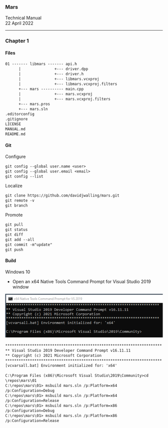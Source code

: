 ### Mars
Technical Manual  
22 April 2022  
<hr>

### Chapter 1
#### Files
```
01 ------- libmars ------- api.h
      |               +--- driver.dpp
      |               +--- driver.h
      |               +--- libmars.vcxproj
      |               +--- libmars.vcxproj.filters
      +--- mars ---------- main.cpp
      |               +--- mars.vcxproj
      |               +--- mars.vcxproj.filters
      +--- mars.pros
      +--- mars.sln
.editorconfig
.gitignore
LICENSE
MANUAL.md
README.md
```
#### Git
Configure
```
git config --global user.name <user>
git config --global user.email <email>
git config --list
```
Localize
```
git clone https://github.com/davidjwalling/mars.git
git remote -v
git branch
```
Promote
```
git pull
git status
git diff
git add --all
git commit -m"update"
git push
```
 #### Build
Windows 10  
- Open an x64 Native Tools Command Prompt for Visual Studio 2019 window

![](https://github.com/davidjwalling/mars/blob/main/images/x64-Native-Tools-Command-Prompt-for-VS-2019.png?raw=true)

```
**********************************************************************
** Visual Studio 2019 Developer Command Prompt v16.11.11
** Copyright (c) 2021 Microsoft Corporation
**********************************************************************
[vcvarsall.bat] Environment initialized for: 'x64'

C:\Program Files (x86)\Microsoft Visual Studio\2019\Community>cd \repos\mars\01
C:\repos\mars\01> msbuild mars.sln /p:Platform=x64 /p:Configuration=Debug
C:\repos\mars\01> msbuild mars.sln /p:Platform=x64 /p:Configuration=Release
C:\repos\mars\01> msbuild mars.sln /p:Platform=x86 /p:Configuration=Debug
C:\repos\mars\01> msbuild mars.sln /p:Platform=x86 /p:Configuration=Release
```